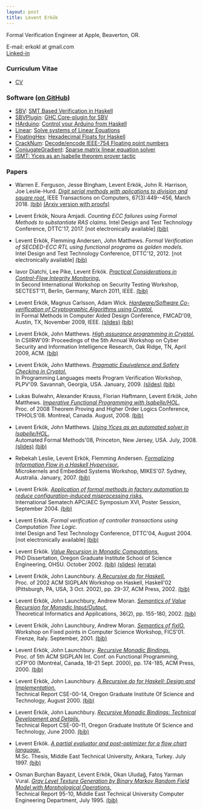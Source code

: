 ```yaml
---
layout: post
title: Levent Erkök
---
```


Formal Verification Engineer at Apple,
Beaverton, OR.

E-mail: erkokl at gmail.com  
[Linked-in](http://www.linkedin.com/in/leventerkok)

### Curriculum Vitae
   
 * [CV](http://leventerkok.github.io/papers/erkok-cv.pdf)

### Software [(on GitHub)](http://github.com/LeventErkok)

 * [SBV](http://hackage.haskell.org/package/sbv): [SMT Based Verification in Haskell](http://leventerkok.github.io/sbv)
 * [SBVPlugin](http://hackage.haskell.org/package/sbvPlugin): [GHC Core-plugin for SBV](http://github.com/LeventErkok/sbvPlugin)
 * [HArduino](http://hackage.haskell.org/package/hArduino): [Control your Arduino from Haskell](http://leventerkok.github.io/hArduino)
 * [Linear](http://hackage.haskell.org/package/linearEqSolver): [Solve systems of Linear Equations](http://github.com/LeventErkok/linearEqSolver)
 * [FloatingHex](http://hackage.haskell.org/package/FloatingHex): [Hexadecimal Floats for Haskell](http://github.com/LeventErkok/FloatingHex)
 * [CrackNum](http://hackage.haskell.org/package/crackNum): [Decode/encode IEEE-754 Floating point numbers](http://github.com/LeventErkok/crackNum)
 * [ConjugateGradient](http://hackage.haskell.org/package/conjugateGradient): [Sparse matrix linear equation solver](http://github.com/LeventErkok/conjugateGradient)
 * [ISMT: Yices as an Isabelle theorem prover tactic](http://github.com/LeventErkok/ismt)

### Papers

 * Warren E. Ferguson, Jesse Bingham, Levent Erkök, John R. Harrison, Joe Leslie-Hurd.
   [_Digit serial methods with aplications to division and square root._](http://leventerkok.github.io/papers/dsm18.pdf)
   IEEE Transactions on Computers, 67(3):449--456, March 2018. [(bib)](http://leventerkok.github.io/papers/dsm18.bib.txt) [(Arxiv version with proofs)](https://arxiv.org/abs/1708.00140)

 * Levent Erkök, Noura Amjadi.
   _Counting ECC failures using Formal Methods to substantiate RAS claims._
   Intel Design and Test Technology Conference, DTTC'17, 2017.
   [not electronically available] [(bib)](http://leventerkok.github.io/papers/dttc17.bib.txt)

 * Levent Erkök, Flemming Andersen, John Matthews.
   _Formal Verification of SECDED-ECC RTL using functional programs as golden models._  
   Intel Design and Test Technology Conference, DTTC'12, 2012.
   [not electronically available] [(bib)](http://leventerkok.github.io/papers/dttc12.bib.txt)

 * Iavor Diatchi, Lee Pike, Levent Erkök.
   [_Practical Considerations in Control-Flow Integrity Monitoring._](http://leventerkok.github.io/papers/sectest11.pdf)  
   In Second International Workshop on Security Testing Workshop, SECTEST'11, Berlin, Germany, March 2011, IEEE.
   [(bib)](http://leventerkok.github.io/papers/sectest11.bib.txt)

 * Levent Erkök, Magnus Carlsson, Adam Wick.
   [_Hardware/Software Co-verification of Cryptographic Algorithms using Cryptol._](http://leventerkok.github.io/papers/cryptol_FMCAD09.pdf)  
   In Formal Methods in Computer Aided Design Conference, FMCAD'09, Austin, TX, November 2009, IEEE.
   [(slides)](http://leventerkok.github.io/papers/cryptol_FMCAD09Slides.pdf) [(bib)](http://leventerkok.github.io/papers/coverification.bib.txt)

 * Levent Erkök, John Matthews.
   [_High assurance programming in Cryptol._](http://leventerkok.github.io/papers/csiirw_09.pdf)  
   In CSIIRW'09: Proceedings of the 5th Annual Workshop on Cyber Security and Information Intelligence Research, Oak Ridge, TN, April 2009, ACM.
   [(bib)](http://leventerkok.github.io/papers/csiirw_09.bib.txt)

 * Levent Erkök, John Matthews.
   [_Pragmatic Equivalence and Safety Checking in Cryptol_.](http://leventerkok.github.io/papers/cryptol_PLPV09.pdf)  
   In Programming Languages meets Program Verification Workshop, PLPV'09. Savannah, Georgia, USA. January, 2009.
   [(slides)](http://leventerkok.github.io/papers/cryptol_PLPV09_Slides.pdf) [(bib)](http://leventerkok.github.io/papers/plpv09.bib.txt)

 * Lukas Bulwahn, Alexander Krauss, Florian Haftmann, Levent Erkök, John Matthews.
   [_Imperative Functional Programming with Isabelle/HOL_.](http://leventerkok.github.io/papers/imfphol_tphols08.pdf)  
   Proc. of 2008 Theorem Proving and Higher Order Logics Conference, TPHOLS'08. Montreal, Canada. August, 2008.
   [(bib)](http://leventerkok.github.io/papers/imfphol.bib.txt)

 * Levent Erkök, John Matthews.
   [_Using Yices as an automated solver in Isabelle/HOL_.](http://leventerkok.github.io/papers/ismt_afm08.pdf)  
   Automated Formal Methods'08, Princeton, New Jersey, USA. July, 2008.
   [(slides)](http://leventerkok.github.io/papers/ismt_afm08Talk.pdf) [(bib)](http://leventerkok.github.io/papers/ismt.bib.txt)

 * Rebekah Leslie, Levent Erkök, Flemming Andersen.
   [_Formalizing Information Flow in a Haskell Hypervisor_.](http://leventerkok.github.io/papers/hhv.pdf)  
   Microkernels and Embedded Systems Workshop, MIKES'07. Sydney, Australia. January, 2007.
   [(bib)](http://leventerkok.github.io/papers/hhv.bib.txt)

 * Levent Erkök.
   [_Application of formal methods in factory automation to reduce configuration-induced misprocessing risks._](http://leventerkok.github.io/papers/ctapc.pdf)  
   International Sematech APC/AEC Symposium XVI, Poster Session, September 2004.
   [(bib)](http://leventerkok.github.io/papers/apc04.bib.txt)  

 * Levent Erkök.
   _Formal verification of controller transactions using Computation Tree Logic._    
   Intel Design and Test Technology Conference, DTTC'04, August 2004.
   [not electronically available] [(bib)](http://leventerkok.github.io/papers/dttc04.bib.txt)

 * Levent Erkök.
   [_Value Recursion in Monadic Computations._](http://leventerkok.github.io/papers/erkok-thesis.pdf)  
   PhD Dissertation, Oregon Graduate Institute School of Science Engineering, OHSU. October 2002.
   [(bib)](http://leventerkok.github.io/papers/erkok-thesis.bib.txt) [(slides)](http://leventerkok.github.io/papers/erkok-defenseSlides.pdf) [(errata)](http://leventerkok.github.io/papers/erkok-thesis-errata.pdf)

 * Levent Erkök, John Launchbury.
   [_A Recursive do for Haskell._](http://leventerkok.github.io/papers/recdo.pdf)  
   Proc. of 2002 ACM SIGPLAN Workshop on Haskell, Haskell'02 (Pittsburgh, PA, USA, 3 Oct. 2002), pp. 29-37, ACM Press, 2002.
   [(bib)](http://leventerkok.github.io/papers/recdo.bib.txt)

 * Levent Erkök, John Launchbury, Andrew Moran.
   [_Semantics of Value Recursion for Monadic Input/Output._](http://leventerkok.github.io/papers/tiaFixIO.pdf)  
   Theoretical Informatics and Applications, 36(2), pp. 155-180, 2002.
   [(bib)](http://leventerkok.github.io/papers/tiaFixIO.bib.txt)

 * Levent Erkök, John Launchbury, Andrew Moran.
   [_Semantics of fixIO._](http://leventerkok.github.io/papers/fics.pdf)  
   Workshop on Fixed points in Computer Science Workshop, FICS'01. Firenze, Italy. September, 2001.
   [(bib)](http://leventerkok.github.io/papers/fics.bib.txt)

 * Levent Erkök, John Launchbury.
   [_Recursive Monadic Bindings._](http://leventerkok.github.io/papers/mfix.pdf)  
   Proc. of 5th ACM SIGPLAN Int. Conf. on Functional Programming, ICFP'00 (Montréal, Canada, 18–21 Sept. 2000), pp. 174-185, ACM Press, 2000.
   [(bib)](http://leventerkok.github.io/papers/mfix.bib.txt)

 * Levent Erkök, John Launchbury.
   [_A Recursive do for Haskell: Design and Implementation._](http://leventerkok.github.io/papers/mdo.pdf)  
   Technical Report CSE-00-14, Oregon Graduate Institute Of Science and Technology, August 2000.
   [(bib)](http://leventerkok.github.io/papers/mdo.bib.txt)

 * Levent Erkök, John Launchbury.
   [_Recursive Monadic Bindings: Technical Development and Details._](http://leventerkok.github.io/papers/mfixTR.pdf)  
   Technical Report CSE-00-11, Oregon Graduate Institute Of Science and Technology, June 2000.
   [(bib)](http://leventerkok.github.io/papers/mfixTR.bib.txt)

 * Levent Erkök.
   [_A partial evaluator and post-optimizer for a flow chart language._](http://leventerkok.github.io/papers/erkok-msc.pdf)  
   M.Sc. Thesis, Middle East Technical University, Ankara, Turkey. July 1997.
   [(bib)](http://leventerkok.github.io/papers/msc.bib.txt)

 * Osman Burçhan Bayazıt, Levent Erkök, Okan Uludağ, Fatoş Yarman Vural.
   [_Gray Level Texture Generation by Binary Markov Random Field Model with Morphological Operations_.](http://leventerkok.github.io/papers/markov.pdf)  
   Technical Report 95-10, Middle East Technical University Computer Engineering Department, July 1995.
   [(bib)](http://leventerkok.github.io/papers/markov.bib.txt)
